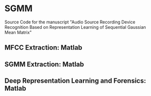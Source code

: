 # SGMM
Source Code for the manuscript "Audio Source Recording Device Recognition Based on Representation Learning of Sequential Gaussian Mean Matrix"

## MFCC Extraction: Matlab 
## SGMM Extraction: Matlab 
## Deep Representation Learning and Forensics: Matlab 
